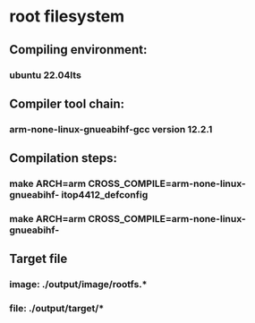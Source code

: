 # root filesystem

## Compiling environment:
### ubuntu 22.04lts
## Compiler tool chain:
### arm-none-linux-gnueabihf-gcc version 12.2.1
## Compilation steps:
### make ARCH=arm CROSS_COMPILE=arm-none-linux-gnueabihf- itop4412_defconfig
### make ARCH=arm CROSS_COMPILE=arm-none-linux-gnueabihf-
## Target file
### image: ./output/image/rootfs.*
### file: ./output/target/*
